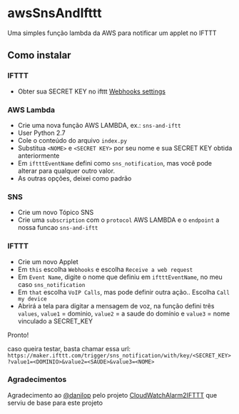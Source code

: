 # awsSnsAndIfttt

Uma simples função lambda da AWS para notificar um applet no IFTTT

## Como instalar

### IFTTT
- Obter sua SECRET KEY no ifttt [Webhooks settings](https://ifttt.com/services/maker_webhooks/settings)

### AWS Lambda

- Crie uma nova função AWS LAMBDA, ex.: `sns-and-iftt`
- User Python 2.7
- Cole o conteúdo do arquivo `index.py`
- Substitua `<NOME>` e `<SECRET KEY>` por seu nome e sua SECRET KEY obtida anteriormente
- Em `iftttEventName` defini como `sns_notification`, mas você pode alterar para qualquer outro valor.
- As outras opções, deixei como padrão

### SNS

- Crie um novo Tópico SNS
- Crie uma `subscription` com o `protocol` AWS LAMBDA e o `endpoint` a nossa funcao `sns-and-iftt`

### IFTTT

- Crie um novo Applet
- Em `this` escolha `Webhooks` e escolha `Receive a web request`
- Em `Event Name`, digite o nome que definiu em `iftttEventName`, no meu caso `sns_notification`
- Em `that` escolha `VoIP Calls`, mas pode definir outra ação.. Escolha `Call my device`
- Abrirá a tela para digitar a mensagem de voz, na função defini três `values`, `value1` = dominio, `value2` = a saude do domínio e `value3` = nome vinculado a SECRET_KEY

Pronto!

caso queira testar, basta chamar essa url: 
`https://maker.ifttt.com/trigger/sns_notification/with/key/<SECRET_KEY>?value1=<DOMINIO>&value2=<SAUDE>&value3=<NOME>`


### Agradecimentos
Agradecimento ao [@danilop](https://github.com/danilop/) pelo projeto [CloudWatchAlarm2IFTTT](https://github.com/danilop/CloudWatchAlarm2IFTTT) que serviu de base para este projeto
